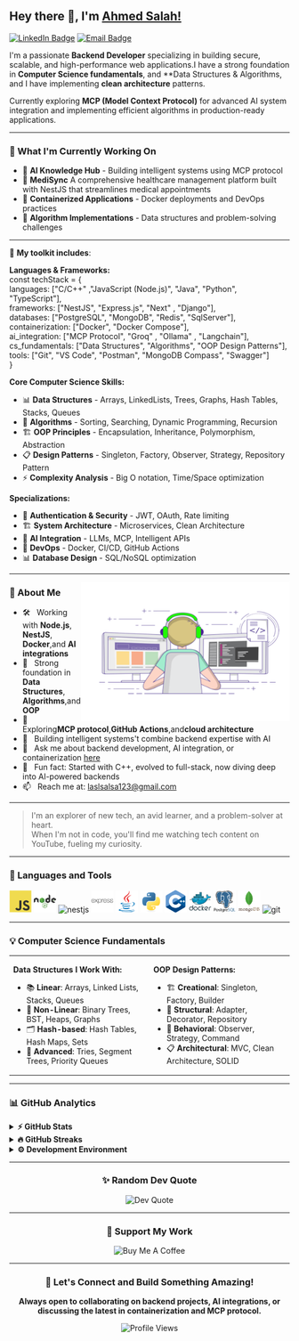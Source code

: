 ## Hey there 👋, I'm [Ahmed Salah!](https://github.com/a7medsa22)


[![LinkedIn Badge](https://img.shields.io/badge/-LinkedIn-0e76a8?style=flat-square&logo=Linkedin&logoColor=white)](https://www.linkedin.com/in/ahmed-salah-54822625a)
[![Email Badge](https://img.shields.io/badge/-Email-c14438?style=flat-square&logo=Gmail&logoColor=white)](mailto:laslsalsa123@gmail.com)


I'm a passionate **Backend Developer** specializing in building secure, scalable, and high-performance web applications.I have a strong foundation in **Computer Science fundamentals**, and **Data Structures & Algorithms, and I have implementing **clean architecture** patterns.

Currently exploring **MCP (Model Context Protocol)** for advanced AI system integration and implementing efficient algorithms in production-ready applications.

---

### 🚀 What I'm Currently Working On

- 🤖 **AI Knowledge Hub** - Building intelligent systems using MCP protocol
- 🏥 **MediSync** A comprehensive healthcare management platform built with NestJS that streamlines medical appointments
- 🐳 **Containerized Applications** - Docker deployments and DevOps practices
- 🧮 **Algorithm Implementations** - Data structures and problem-solving challenges


---

🧰 **My toolkit includes**:

**Languages & Frameworks:**                                       
const techStack = {                                          
languages: ["C/C++" ,"JavaScript (Node.js)", "Java", "Python", "TypeScript"],            
frameworks: ["NestJS", "Express.js", "Next" , "Django"],                 
databases: ["PostgreSQL", "MongoDB", "Redis", "SqlServer"],           
containerization: ["Docker", "Docker Compose"],          
ai_integration: ["MCP Protocol", "Groq" , "Ollama" , "Langchain"], 
cs_fundamentals: ["Data Structures", "Algorithms", "OOP Design Patterns"],                                                      
tools: ["Git", "VS Code", "Postman", "MongoDB Compass", "Swagger"]             
}


**Core Computer Science Skills:**
- 📊 **Data Structures** - Arrays, LinkedLists, Trees, Graphs, Hash Tables, Stacks, Queues
- 🧮 **Algorithms** - Sorting, Searching, Dynamic Programming, Recursion
- 🏗️ **OOP Principles** - Encapsulation, Inheritance, Polymorphism, Abstraction
- 📋 **Design Patterns** - Singleton, Factory, Observer, Strategy, Repository Pattern
- ⚡ **Complexity Analysis** - Big O notation, Time/Space optimization

**Specializations:**
- 🔐 **Authentication & Security** - JWT, OAuth, Rate limiting
- 🏗️ **System Architecture** - Microservices, Clean Architecture
- 🤖 **AI Integration** - LLMs, MCP, Intelligent APIs
- 🐳 **DevOps** - Docker, CI/CD, GitHub Actions
- 📊 **Database Design** - SQL/NoSQL optimization

---

<img align="right" height="250" width="375" alt="coder gif" src="https://raw.githubusercontent.com/devSouvik/devSouvik/master/gif3.gif" />

### 🎯 About Me

- 🛠️ &nbsp; Working with **Node.js**, **NestJS**, **Docker**,and **AI integrations**
- 🧮 &nbsp; Strong foundation in **Data Structures**, **Algorithms**,and **OOP**
- 🚀 &nbsp; Exploring**MCP protocol**,**GitHub Actions**,and**cloud architecture**  
- 🤖 &nbsp; Building intelligent systems't combine backend expertise with AI
- 💬 &nbsp; Ask me about backend development, AI integration, or containerization [here](https://github.com/a7medsa22/a7medsa22/issues)
- 👾 &nbsp; Fun fact: Started with C++, evolved to full-stack, now diving deep into AI-powered backends
- 📫 &nbsp; Reach me at: [laslsalsa123@gmail.com](mailto:laslsalsa123@gmail.com)

---

> I'm an explorer of new tech, an avid learner, and a problem-solver at heart.  
> When I'm not in code, you'll find me watching tech content on YouTube, fueling my curiosity.

---



### 🎨 Languages and Tools


<p align="left">
<img src="https://raw.githubusercontent.com/devicons/devicon/master/icons/javascript/javascript-original.svg" alt="javascript" width="40" height="40"/>
<img src="https://raw.githubusercontent.com/devicons/devicon/master/icons/nodejs/nodejs-original-wordmark.svg" alt="nodejs" width="40" height="40"/>
<img src="https://nestjs.com/img/logo-small.svg" alt="nestjs" width="40" height="40"/>
<img src="https://raw.githubusercontent.com/devicons/devicon/master/icons/express/express-original-wordmark.svg" alt="express" width="40" height="40"/>
<img src="https://raw.githubusercontent.com/devicons/devicon/master/icons/java/java-original.svg" alt="java" width="40" height="40"/>
<img src="https://raw.githubusercontent.com/devicons/devicon/master/icons/python/python-original.svg" alt="python" width="40" height="40"/>
<img src="https://raw.githubusercontent.com/devicons/devicon/master/icons/cplusplus/cplusplus-original.svg" alt="cplusplus" width="40" height="40"/>
<img src="https://raw.githubusercontent.com/devicons/devicon/master/icons/docker/docker-original-wordmark.svg" alt="docker" width="40" height="40"/>
<img src="https://raw.githubusercontent.com/devicons/devicon/master/icons/postgresql/postgresql-original-wordmark.svg" alt="postgresql" width="40" height="40"/>
<img src="https://raw.githubusercontent.com/devicons/devicon/master/icons/mongodb/mongodb-original-wordmark.svg" alt="mongodb" width="40" height="40"/>
<img src="https://www.vectorlogo.zone/logos/git-scm/git-scm-icon.svg" alt="git" width="40" height="40"/>
</p>

---

### 💡 Computer Science Fundamentals

<table>
<tr>
<td valign="top" width="50%">

**Data Structures I Work With:**
- 📚 **Linear**: Arrays, Linked Lists, Stacks, Queues
- 🌳 **Non-Linear**: Binary Trees, BST, Heaps, Graphs
- 🗂️ **Hash-based**: Hash Tables, Hash Maps, Sets
- 🔧 **Advanced**: Tries, Segment Trees, Priority Queues

</td>
<td valign="top" width="50%">

**OOP Design Patterns:**
- 🏗️ **Creational**: Singleton, Factory, Builder
- 🔗 **Structural**: Adapter, Decorator, Repository
- 🎯 **Behavioral**: Observer, Strategy, Command
- 📋 **Architectural**: MVC, Clean Architecture, SOLID

</td>
</tr>
</table>

---


### 📊 GitHub Analytics

<details>
 <summary><b>⚡ GitHub Stats</b></summary>
<p align="center">
  <!-- Stats card -->
  <img
    src="https://github-readme-stats.vercel.app/api?username=a7medsa22&show_icons=true&hide_border=true&include_all_commits=true&theme=tokyonight&cache_seconds=1800&v=1"
    alt="GitHub Stats"
    height="180"
  />
</p>

<p align="center">
  <!-- Top languages -->
  <img
    src="https://github-readme-stats.vercel.app/api/top-langs/?username=a7medsa22&layout=compact&langs_count=8&hide_border=true&theme=tokyonight&cache_seconds=1800&v=1"
    alt="Top Languages"
    height="180"
  />
</p>
</details>


<details>
  <summary><b>🔥 GitHub Streaks</b></summary>
  <br />
  <p align="center">
    <img height="180em" src="https://github-readme-streak-stats.herokuapp.com/?user=a7medsa22&hide_border=true&theme=tokyonight" />
  </p>
</details>


<details>
  <summary><b>⚙️ Development Environment</b></summary>
  <ul>
    <li><b>OS:</b> Windows 11, Ubuntu (Docker containers)</li>
    <li><b>Containerization:</b> Docker, Docker Compose</li>
    <li><b>Editor:</b> VS Code with essential extensions</li>
    <li><b>Algorithm Practice:</b> LeetCode, HackerRank, CodeForces</li>
    <li><b>Database Tools:</b> MongoDB Compass, pgAdmin, Redis CLI</li>
    <li><b>API Testing:</b> Postman, Thunder Client</li>
    <li><b>AI Tools:</b> OpenAI Playground, MCP clients</li>
    <li><b>Version Control:</b> Git CLI, GitHub Desktop</li>
    <li><b>Learning:</b> YouTube Tech Channels, Dev.to, Algorithm books</li>
  </ul>
</details>


---

<h3 align="center">✨ Random Dev Quote</h3>
<p align="center">
  <img src="https://quotes-github-readme.vercel.app/api?type=horizontal&theme=tokyonight" alt="Dev Quote" />
</p>

---

<h3 align="center">💝 Support My Work</h3>
<p align="center">
    <img src="https://cdn.buymeacoffee.com/buttons/v2/default-yellow.png" alt="Buy Me A Coffee" height="60px" width="217px">
</p>

---

<div align="center">

### 🤝 Let's Connect and Build Something Amazing!

**Always open to collaborating on backend projects, AI integrations, or discussing the latest in containerization and MCP protocol.**

![Profile Views](https://komarev.com/ghpvc/?username=a7medsa22&color=blue&style=flat)
